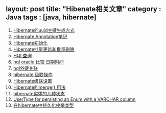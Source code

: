 layout: post
title: "Hibenate相关文章"
category : Java
tags : [java, hibernate]
---

1. [Hibernate的uuid主键生成方式](http://blog.csdn.net/neolance/article/details/6253750)
2. [Hibernate Annotation笔记](http://shenzhenchufa.blog.51cto.com/730213/291787)
3. [Hibernate初始化](http://www.javachen.com/2010/06/how-to-init-hibernate/)
4. [Hibernate批量更新和批量删除](http://www.blogjava.net/envoydada/archive/2005/09/13/12894.html)
5. [HQL查询](http://kuangbaoxu.iteye.com/blog/193076)
6. [hql oracle 比较 日期时间](http://spaceflysky-163-com.iteye.com/blog/301254)
7. [hql外键关联](http://www.blogjava.net/algz/articles/191835.html)
8. [hibernate 级联操作](http://justplayoop1.iteye.com/blog/1169389)
9. [Hibernate级联设置](http://huangjinping.iteye.com/blog/897018)
10. [Hibernate的merge() 用法](http://andylu521.iteye.com/blog/690672)
11. [hibernate实体的几种状态](http://fojian.iteye.com/blog/420141)
12. [UserType for persisting an Enum with a VARCHAR column](http://community.jboss.org/wiki/UserTypeForPersistingAnEnumWithAVARCHARColumn)
13. [在hibernate中持久化枚举类型](http://blog.csdn.net/mrshan/article/details/1376967)
